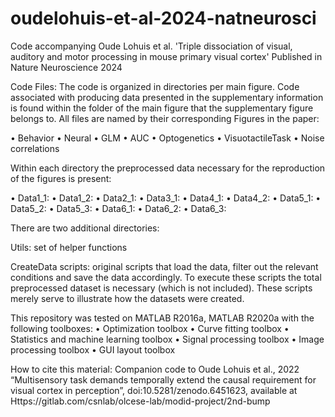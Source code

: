 # oudelohuis-et-al-2024-natneurosci
Code accompanying Oude Lohuis et al. 'Triple dissociation of visual, auditory and motor processing in mouse primary visual cortex'
Published in Nature Neuroscience 2024

Code Files: The code is organized in directories per main figure. Code associated with producing data presented in the supplementary information is found within the folder of the main figure that the supplementary figure belongs to. All files are named by their corresponding Figures in the paper:

•	Behavior
•	Neural
•	GLM
•	AUC
•	Optogenetics
•	VisuotactileTask
•	Noise correlations

Within each directory the preprocessed data necessary for the reproduction of the figures is present:

•	Data1_1: 
•	Data1_2: 
•	Data2_1: 
•	Data3_1: 
•	Data4_1: 
•	Data4_2: 
•	Data5_1: 
•	Data5_2: 
•	Data5_3: 
•	Data6_1: 
•	Data6_2: 
•	Data6_3:

There are two additional directories:

Utils: set of helper functions

CreateData scripts: original scripts that load the data, filter out the relevant conditions and save the data accordingly. To execute these scripts the total preprocessed dataset is necessary (which is not included). These scripts merely serve to illustrate how the datasets were created.

This repository was tested on MATLAB R2016a, MATLAB R2020a with the following toolboxes: • Optimization toolbox • Curve fitting toolbox • Statistics and machine learning toolbox • Signal processing toolbox • Image processing toolbox • GUI layout toolbox

How to cite this material: Companion code to Oude Lohuis et al., 2022 “Multisensory task demands temporally extend the causal requirement for visual cortex in perception”, doi:10.5281/zenodo.6451623, available at Https://gitlab.com/csnlab/olcese-lab/modid-project/2nd-bump
